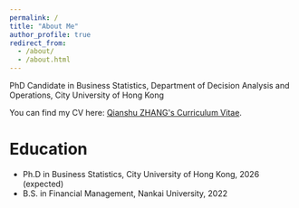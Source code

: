 ```yaml
---
permalink: /
title: "About Me"
author_profile: true
redirect_from: 
  - /about/
  - /about.html
---
```


PhD Candidate in Business Statistics, Department of Decision Analysis and Operations, City University of Hong Kong

You can find my CV here: [Qianshu ZHANG's Curriculum Vitae](../assets/CV_Qianshu_ZHANG.pdf).

Education
======
* Ph.D in Business Statistics, City University of Hong Kong, 2026 (expected)
* B.S. in Financial Management, Nankai University, 2022